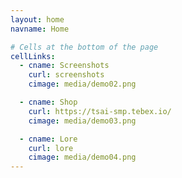 ```yaml
---
layout: home
navname: Home

# Cells at the bottom of the page
cellLinks:
  - cname: Screenshots
    curl: screenshots
    cimage: media/demo02.png

  - cname: Shop
    curl: https://tsai-smp.tebex.io/
    cimage: media/demo03.png

  - cname: Lore
    curl: lore
    cimage: media/demo04.png
---
```

